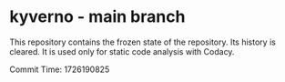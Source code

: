 # kyverno - main branch

This repository contains the frozen state of the repository.
Its history is cleared. It is used only for static code
analysis with Codacy.

Commit Time: 1726190825